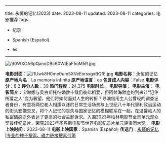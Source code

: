 
---
title: 永恒的记忆(2023)
date: 2023-08-11
updated: 2023-08-11
categories: 电影推荐
tags:

- 纪录

- Spanish (Español)
- es
---

<img src="https://image.tmdb.org/t/p/original/d0WXOA6pQanoDBc60WtEaF5oM5R.jpg" alt="/d0WXOA6pQanoDBc60WtEaF5oM5R.jpg" title="/d0WXOA6pQanoDBc60WtEaF5oM5R.jpg">

**电影封面**：<img src="https://image.tmdb.org/t/p/w200/1Uwk8H0me0um5XVeEorsxgxBQfE.jpg" alt="/1Uwk8H0me0um5XVeEorsxgxBQfE.jpg" title="/1Uwk8H0me0um5XVeEorsxgxBQfE.jpg">
**电影名称**：永恒的记忆
**原产地片名**：La memoria infinita
**原产地语言**：es
**包含成人内容**：False
**电影评分**：8.2
**评分人数**：39
**热门程度**：24.375
**电影时长**：
**电影导演**：
**电影主演**：
**电影简介**：宝琳娜与奥古斯托结婚数十载仍彼此相爱，但阿兹海默症的到来让“记住所爱之人”变为奢望，他们将如何面对人生的转折？导演借用主人公曾经的调查记者身份，有意将两位老人相濡以沫的日常生活场景与上世纪八十年代智利政治运动的街头影像交叉，将个人记忆的丧失与国家记忆的模糊联系在一起，在温馨动人的私密情感之外表达了更高的社会主题诉求。入围2023年柏林电影节全景单元观众奖最佳纪录片、荣获2023年圣丹斯电影节世界电影纪录片单元评审团大奖。
**电影上映时间**：2023-08-11
**电影上映国家**：Spanish (Español)
**传送门**：[永恒的记忆 |专业的种子搜索、磁力链接搜索引擎](https://movie.amd794.com:2083/?search=La%20memoria%20infinita&ordering=&mode=match_phrase&page_size=10&page=1)

